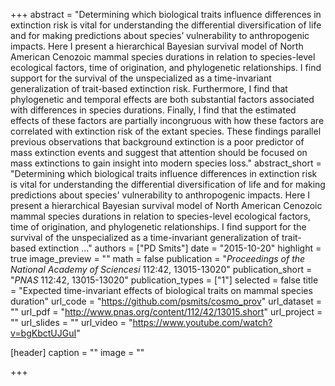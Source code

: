 +++
abstract = "Determining which biological traits influence differences in extinction risk is vital for understanding the differential diversification of life and for making predictions about species’ vulnerability to anthropogenic impacts. Here I present a hierarchical Bayesian survival model of North American Cenozoic mammal species durations in relation to species-level ecological factors, time of origination, and phylogenetic relationships. I find support for the survival of the unspecialized as a time-invariant generalization of trait-based extinction risk. Furthermore, I find that phylogenetic and temporal effects are both substantial factors associated with differences in species durations. Finally, I find that the estimated effects of these factors are partially incongruous with how these factors are correlated with extinction risk of the extant species. These findings parallel previous observations that background extinction is a poor predictor of mass extinction events and suggest that attention should be focused on mass extinctions to gain insight into modern species loss."
abstract_short = "Determining which biological traits influence differences in extinction risk is vital for understanding the differential diversification of life and for making predictions about species' vulnerability to anthropogenic impacts. Here I present a hierarchical Bayesian survival model of North American Cenozoic mammal species durations in relation to species-level ecological factors, time of origination, and phylogenetic relationships. I find support for the survival of the unspecialized as a time-invariant generalization of trait-based extinction ..."
authors = ["PD Smits"]
date = "2015-10-20"
highlight = true
image_preview = ""
math = false
publication = "*Proceedings of the National Academy of Sciencesi* 112:42, 13015-13020"
publication_short = "*PNAS* 112:42, 13015-13020"
publication_types = ["1"]
selected = false
title = "Expected time-invariant effects of biological traits on mammal species duration"
url_code = "https://github.com/psmits/cosmo_prov"
url_dataset = ""
url_pdf = "http://www.pnas.org/content/112/42/13015.short"
url_project = ""
url_slides = ""
url_video = "https://www.youtube.com/watch?v=bgKbctUJGuI"

[header]
  caption = ""
  image = ""

+++


